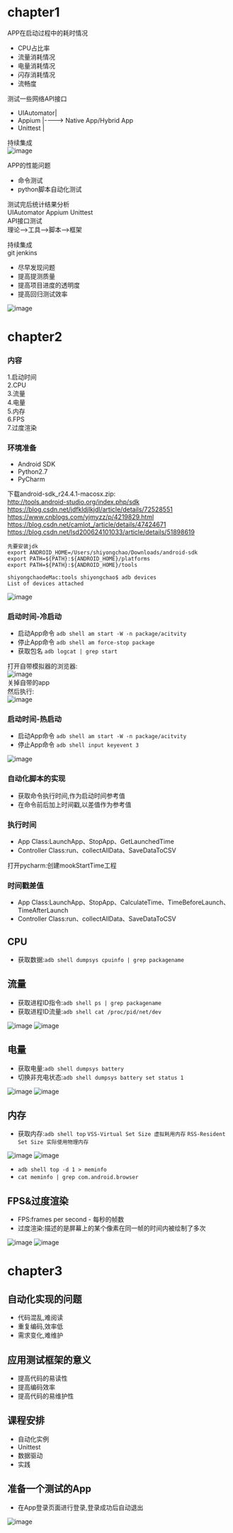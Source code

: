 # chapter1
APP在启动过程中的耗时情况<br>
- CPU占比率
- 流量消耗情况
- 电量消耗情况
- 闪存消耗情况
- 流畅度

测试一些网络API接口<br>
- UIAutomator|
- Appium     |----> Native App/Hybrid App
- Unittest   |

持续集成<br>
![image](https://github.com/15529343201/Android_Testing_Python/blob/chapter1/Image/1.PNG)

APP的性能问题<br>
- 命令测试
- python脚本自动化测试

测试完后统计结果分析<br>
UIAutomator Appium Unittest<br>
API接口测试<br>
理论-->工具-->脚本-->框架<br>

持续集成<br>
git jenkins<br>
- 尽早发现问题
- 提高提测质量
- 提高项目进度的透明度
- 提高回归测试效率

![image](https://github.com/15529343201/Android_Testing_Python/blob/chapter1/Image/2.PNG)

# chapter2
### 内容
1.启动时间<br>
2.CPU<br>
3.流量<br>
4.电量<br>
5.内存<br>
6.FPS<br>
7.过度渲染<br>
### 环境准备
- Android SDK
- Python2.7
- PyCharm

下载android-sdk_r24.4.1-macosx.zip:<br>
http://tools.android-studio.org/index.php/sdk<br>
https://blog.csdn.net/jdfkldjlkjdl/article/details/72528551<br>
https://www.cnblogs.com/yjmyzz/p/4219829.html<br>
https://blog.csdn.net/camlot_/article/details/47424671<br>
https://blog.csdn.net/lsd200624101033/article/details/51898619<br>
```
先要安装jdk
export ANDROID_HOME=/Users/shiyongchao/Downloads/android-sdk
export PATH=${PATH}:${ANDROID_HOME}/platforms
export PATH=${PATH}:${ANDROID_HOME}/tools

shiyongchaodeMac:tools shiyongchao$ adb devices
List of devices attached
```
![image](https://github.com/15529343201/Android_Testing_Python/blob/chapter2/Image/3.PNG)
### 启动时间-冷启动
- 启动App命令 `adb shell am start -W -n package/acitvity`
- 停止App命令 `adb shell am force-stop package`
- 获取包名 `adb logcat | grep start`

打开自带模拟器的浏览器:<br>
![image](https://github.com/15529343201/Android_Testing_Python/blob/chapter2/Image/4.PNG)<br>
关掉自带的app<br>
然后执行:<br>
![image](https://github.com/15529343201/Android_Testing_Python/blob/chapter2/Image/5.PNG)

### 启动时间-热启动
- 启动App命令 `adb shell am start -W -n package/acitvity`
- 停止App命令 `adb shell input keyevent 3`

![image](https://github.com/15529343201/Android_Testing_Python/blob/chapter2/Image/6.PNG)
### 自动化脚本的实现
- 获取命令执行时间,作为启动时间参考值
- 在命令前后加上时间戳,以差值作为参考值

### 执行时间
- App Class:LaunchApp、StopApp、GetLaunchedTime
- Controller Class:run、collectAllData、SaveDataToCSV

打开pycharm:创建mookStartTime工程<br>
### 时间戳差值
- App Class:LaunchApp、StopApp、CalculateTime、TimeBeforeLaunch、TimeAfterLaunch
- Controller Class:run、collectAllData、SaveDataToCSV

## CPU
- 获取数据:`adb shell dumpsys cpuinfo | grep packagename`

## 流量
- 获取进程ID指令:`adb shell ps | grep packagename`
- 获取进程ID流量:`adb shell cat /proc/pid/net/dev`

![image](https://github.com/15529343201/Android_Testing_Python/blob/chapter2/Image/7.PNG)
![image](https://github.com/15529343201/Android_Testing_Python/blob/chapter2/Image/8.PNG)

## 电量
- 获取电量:`adb shell dumpsys battery`
- 切换非充电状态:`adb shell dumpsys battery set status 1`

![image](https://github.com/15529343201/Android_Testing_Python/blob/chapter2/Image/9.PNG)
![image](https://github.com/15529343201/Android_Testing_Python/blob/chapter2/Image/10.PNG)

## 内存
- 获取内存:`adb shell top` `VSS-Virtual Set Size 虚拟耗用内存` `RSS-Resident Set Size 实际使用物理内存`

![image](https://github.com/15529343201/Android_Testing_Python/blob/chapter2/Image/11.PNG)
![image](https://github.com/15529343201/Android_Testing_Python/blob/chapter2/Image/12.PNG)

- `adb shell top -d 1 > meminfo`
- `cat meminfo | grep com.android.browser`

## FPS&过度渲染
- FPS:frames per second - 每秒的帧数
- 过度渲染:描述的是屏幕上的某个像素在同一帧的时间内被绘制了多次

![image](https://github.com/15529343201/Android_Testing_Python/blob/chapter2/Image/13.PNG)
![image](https://github.com/15529343201/Android_Testing_Python/blob/chapter2/Image/14.PNG)

# chapter3 
## 自动化实现的问题
- 代码混乱,难阅读
- 重复编码,效率低
- 需求变化,难维护

## 应用测试框架的意义
- 提高代码的易读性
- 提高编码效率
- 提高代码的易维护性

## 课程安排
- 自动化实例
- Unittest
- 数据驱动
- 实践

## 准备一个测试的App
- 在App登录页面进行登录,登录成功后自动退出

![image](https://github.com/15529343201/Android_Testing_Python/blob/chapter3/Image/15.PNG)

